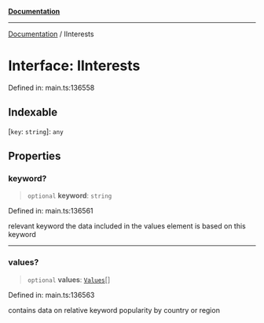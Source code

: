 [**Documentation**](../README.md)

***

[Documentation](../README.md) / IInterests

# Interface: IInterests

Defined in: main.ts:136558

## Indexable

\[`key`: `string`\]: `any`

## Properties

### keyword?

> `optional` **keyword**: `string`

Defined in: main.ts:136561

relevant keyword
the data included in the values element is based on this keyword

***

### values?

> `optional` **values**: [`Values`](../classes/Values.md)[]

Defined in: main.ts:136563

contains data on relative keyword popularity by country or region
